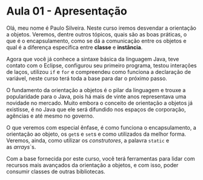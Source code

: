 # Aula 01 - Apresentação

Olá, meu nome é Paulo Silveira. Neste curso iremos desvendar a orientação a objetos. Veremos, dentre outros tópicos, quais são as boas práticas, o que é o encapsulamento, como se dá a comunicação entre os objetos e qual é a diferença específica entre **classe** e **instância**.

Agora que você já conhece a sintaxe básica da linguagem Java, teve contato com o Eclipse, configurou seu primeiro programa, testou interações de laços, utilizou `if` e `for` e compreendeu como funciona a declaração de variável, neste curso terá toda a base para dar o próximo passo.

O fundamento da orientação a objetos é o pilar da linguagem e trouxe a popularidade para o Java, pois há mais de vinte anos representava uma novidade no mercado. Muito embora o conceito de orientação a objetos já existisse, é no Java que ele será difundido nos espaços de corporação, agências e até mesmo no governo.

O que veremos com especial ênfase, é como funciona o encapsulamento, a orientação ao objeto, os `get`s e `set`s e como utilizados da melhor forma. Veremos, ainda, como utilizar os *construtores*, a palavra `static` e as *arrays*`s.

Com a base fornecida por este curso, você terá ferramentas para lidar com recursos mais avançados da orientação a objetos, e com isso, poder consumir classes de outras bibliotecas.